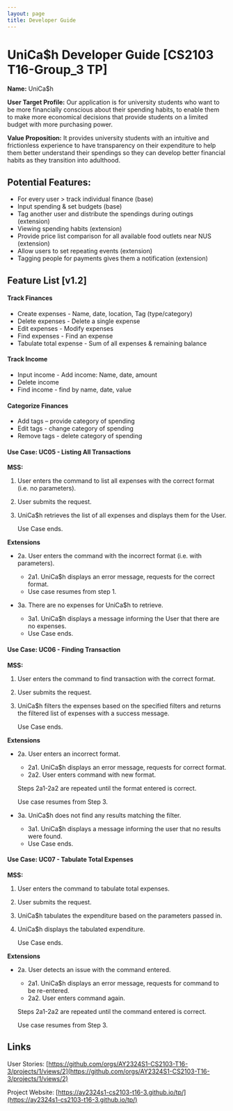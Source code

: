 ```yaml
---
layout: page
title: Developer Guide
---
```


# UniCa$h Developer Guide [CS2103 T16-Group_3 TP]

**Name:** UniCa$h

**User Target Profile:** Our application is for university students who want to be more financially conscious about their spending habits, to enable them to make more economical decisions that provide students on a limited budget with more purchasing power.

**Value Proposition:** It provides university students with an intuitive and frictionless experience to have transparency on their expenditure to help them better understand their spendings so they can develop better financial habits as they transition into adulthood. 

## Potential Features:
- For every user > track individual finance (base)
- Input spending & set budgets (base)
- Tag another user and distribute the spendings during outings (extension)
- Viewing spending habits (extension)
- Provide price list comparison for all available food outlets near NUS (extension)
- Allow users to set repeating events (extension)
- Tagging people for payments gives them a notification (extension)

## Feature List [v1.2]
#### Track Finances
- Create expenses - Name, date, location, Tag (type/category)
- Delete expenses - Delete a single expense
- Edit expenses - Modify expenses
- Find expenses - Find an expense 
- Tabulate total expense  - Sum of all expenses & remaining balance

#### Track Income
- Input income - Add income: Name, date, amount
- Delete income
- Find income - find by name, date, value

#### Categorize Finances
- Add tags – provide category of spending
- Edit tags - change category of spending
- Remove tags - delete category of spending

#### Use Case: UC05 - Listing All Transactions
**MSS:**
1. User enters the command to list all expenses with the correct format (i.e. no parameters).
2. User submits the request.
3. UniCa$h retrieves the list of all expenses and displays them for the User.

   Use Case ends.

**Extensions**
- 2a. User enters the command with the incorrect format (i.e. with parameters).
    - 2a1. UniCa$h displays an error message, requests for the correct format.
    - Use case resumes from step 1.

- 3a. There are no expenses for UniCa$h to retrieve.
    - 3a1. UniCa$h displays a message informing the User that there are no expenses. 
    - Use Case ends.

#### Use Case: UC06 - Finding Transaction
**MSS:**
1. User enters the command to find transaction with the correct format.
2. User submits the request.
3. UniCa$h filters the expenses based on the specified filters and returns the filtered list of expenses with a success message.

   Use Case ends.

**Extensions**
- 2a. User enters an incorrect format.
    - 2a1. UniCa$h displays an error message, requests for correct format.
    - 2a2. User enters command with new format.
  
    Steps 2a1-2a2 are repeated until the format entered is correct.

    Use case resumes from Step 3.

- 3a. UniCa$h does not find any results matching the filter.
    - 3a1. UniCa$h displays a message informing the user that no results were found.
    - Use Case ends.

#### Use Case: UC07 - Tabulate Total Expenses
**MSS:**
1. User enters the command to tabulate total expenses.
2. User submits the request.
3. UniCa$h tabulates the expenditure based on the parameters passed in.
4. UniCa$h displays the tabulated expenditure.

   Use Case ends.

**Extensions**
- 2a. User detects an issue with the command entered.
    - 2a1. UniCa$h displays an error message, requests for command to be re-entered.
    - 2a2. User enters command again.

  Steps 2a1-2a2 are repeated until the command entered is correct.

  Use case resumes from Step 3.

## Links
User Stories: [https://github.com/orgs/AY2324S1-CS2103-T16-3/projects/1/views/2](https://github.com/orgs/AY2324S1-CS2103-T16-3/projects/1/views/2)

Project Website: [https://ay2324s1-cs2103-t16-3.github.io/tp/](https://ay2324s1-cs2103-t16-3.github.io/tp/)
